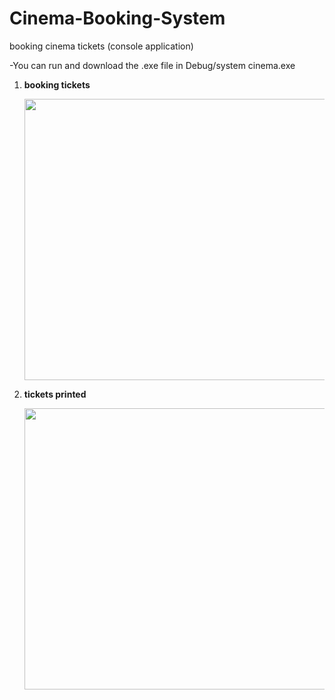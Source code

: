 # Cinema-Booking-System
booking cinema tickets (console application)

-You can run and download  the .exe file in Debug/system cinema.exe 

1) <strong> booking tickets  </strong> 


   <img src = "https://user-images.githubusercontent.com/94145850/162758159-5cca0ecd-fc91-4f05-97ef-e8de74246269.png" width="2000" height="450"/>

2) <strong> tickets printed </strong>


   <img src = "https://user-images.githubusercontent.com/94145850/162757611-90401090-3cfd-44c3-92a3-81ac0bfe8599.png" width="2000" height="450"/>

